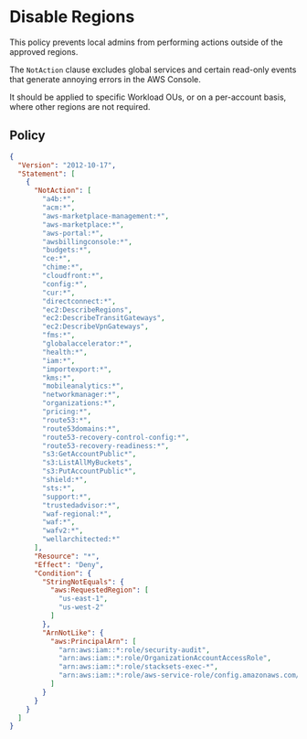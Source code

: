 # Disable Regions

This policy prevents local admins from performing actions outside of the approved regions.

The `NotAction` clause excludes global services and certain read-only events that generate annoying errors in the AWS Console.

It should be applied to specific Workload OUs, or on a per-account basis, where other regions are not required.


## Policy
```json
{
  "Version": "2012-10-17",
  "Statement": [
    {
      "NotAction": [
        "a4b:*",
        "acm:*",
        "aws-marketplace-management:*",
        "aws-marketplace:*",
        "aws-portal:*",
        "awsbillingconsole:*",
        "budgets:*",
        "ce:*",
        "chime:*",
        "cloudfront:*",
        "config:*",
        "cur:*",
        "directconnect:*",
        "ec2:DescribeRegions",
        "ec2:DescribeTransitGateways",
        "ec2:DescribeVpnGateways",
        "fms:*",
        "globalaccelerator:*",
        "health:*",
        "iam:*",
        "importexport:*",
        "kms:*",
        "mobileanalytics:*",
        "networkmanager:*",
        "organizations:*",
        "pricing:*",
        "route53:*",
        "route53domains:*",
        "route53-recovery-control-config:*",
        "route53-recovery-readiness:*",
        "s3:GetAccountPublic*",
        "s3:ListAllMyBuckets",
        "s3:PutAccountPublic*",
        "shield:*",
        "sts:*",
        "support:*",
        "trustedadvisor:*",
        "waf-regional:*",
        "waf:*",
        "wafv2:*",
        "wellarchitected:*"
      ],
      "Resource": "*",
      "Effect": "Deny",
      "Condition": {
        "StringNotEquals": {
          "aws:RequestedRegion": [
            "us-east-1",
            "us-west-2"
          ]
        },
        "ArnNotLike": {
          "aws:PrincipalArn": [
            "arn:aws:iam::*:role/security-audit",
            "arn:aws:iam::*:role/OrganizationAccountAccessRole",
            "arn:aws:iam::*:role/stacksets-exec-*",
            "arn:aws:iam::*:role/aws-service-role/config.amazonaws.com/AWSServiceRoleForConfig"
          ]
        }
      }
    }
  ]
}
```

